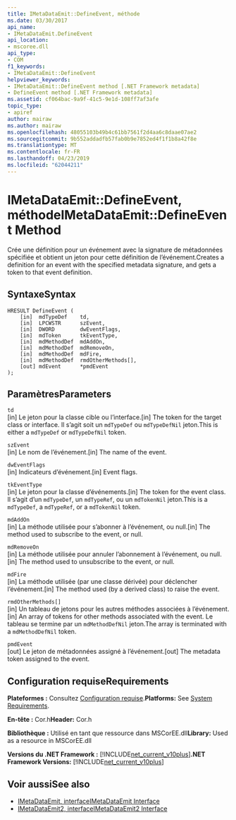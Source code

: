```yaml
---
title: IMetaDataEmit::DefineEvent, méthode
ms.date: 03/30/2017
api_name:
- IMetaDataEmit.DefineEvent
api_location:
- mscoree.dll
api_type:
- COM
f1_keywords:
- IMetaDataEmit::DefineEvent
helpviewer_keywords:
- IMetaDataEmit::DefineEvent method [.NET Framework metadata]
- DefineEvent method [.NET Framework metadata]
ms.assetid: cf064bac-9a9f-41c5-9e1d-108ff7af3afe
topic_type:
- apiref
author: mairaw
ms.author: mairaw
ms.openlocfilehash: 48055103b49b4c61bb7561f2d4aa6c8daae07ae2
ms.sourcegitcommit: 9b552addadfb57fab0b9e7852ed4f1f1b8a42f8e
ms.translationtype: MT
ms.contentlocale: fr-FR
ms.lasthandoff: 04/23/2019
ms.locfileid: "62044211"
---
```

# <a name="imetadataemitdefineevent-method"></a><span data-ttu-id="29a5c-102">IMetaDataEmit::DefineEvent, méthode</span><span class="sxs-lookup"><span data-stu-id="29a5c-102">IMetaDataEmit::DefineEvent Method</span></span>
<span data-ttu-id="29a5c-103">Crée une définition pour un événement avec la signature de métadonnées spécifiée et obtient un jeton pour cette définition de l’événement.</span><span class="sxs-lookup"><span data-stu-id="29a5c-103">Creates a definition for an event with the specified metadata signature, and gets a token to that event definition.</span></span>  
  
## <a name="syntax"></a><span data-ttu-id="29a5c-104">Syntaxe</span><span class="sxs-lookup"><span data-stu-id="29a5c-104">Syntax</span></span>  
  
```  
HRESULT DefineEvent (   
    [in]  mdTypeDef    td,   
    [in]  LPCWSTR      szEvent,   
    [in]  DWORD        dwEventFlags,   
    [in]  mdToken      tkEventType,   
    [in]  mdMethodDef  mdAddOn,   
    [in]  mdMethodDef  mdRemoveOn,   
    [in]  mdMethodDef  mdFire,   
    [in]  mdMethodDef  rmdOtherMethods[],   
    [out] mdEvent      *pmdEvent   
);  
```  
  
## <a name="parameters"></a><span data-ttu-id="29a5c-105">Paramètres</span><span class="sxs-lookup"><span data-stu-id="29a5c-105">Parameters</span></span>  
 `td`  
 <span data-ttu-id="29a5c-106">[in] Le jeton pour la classe cible ou l’interface.</span><span class="sxs-lookup"><span data-stu-id="29a5c-106">[in] The token for the target class or interface.</span></span> <span data-ttu-id="29a5c-107">Il s’agit soit un `mdTypeDef` ou `mdTypeDefNil` jeton.</span><span class="sxs-lookup"><span data-stu-id="29a5c-107">This is either a `mdTypeDef` or `mdTypeDefNil` token.</span></span>  
  
 `szEvent`  
 <span data-ttu-id="29a5c-108">[in] Le nom de l’événement.</span><span class="sxs-lookup"><span data-stu-id="29a5c-108">[in] The name of the event.</span></span>  
  
 `dwEventFlags`  
 <span data-ttu-id="29a5c-109">[in] Indicateurs d’événement.</span><span class="sxs-lookup"><span data-stu-id="29a5c-109">[in] Event flags.</span></span>  
  
 `tkEventType`  
 <span data-ttu-id="29a5c-110">[in] Le jeton pour la classe d’événements.</span><span class="sxs-lookup"><span data-stu-id="29a5c-110">[in] The token for the event class.</span></span> <span data-ttu-id="29a5c-111">Il s’agit d’un `mdTypeDef`, un `mdTypeRef`, ou un `mdTokenNil` jeton.</span><span class="sxs-lookup"><span data-stu-id="29a5c-111">This is a `mdTypeDef`, a `mdTypeRef`, or a `mdTokenNil` token.</span></span>  
  
 `mdAddOn`  
 <span data-ttu-id="29a5c-112">[in] La méthode utilisée pour s’abonner à l’événement, ou null.</span><span class="sxs-lookup"><span data-stu-id="29a5c-112">[in] The method used to subscribe to the event, or null.</span></span>  
  
 `mdRemoveOn`  
 <span data-ttu-id="29a5c-113">[in] La méthode utilisée pour annuler l’abonnement à l’événement, ou null.</span><span class="sxs-lookup"><span data-stu-id="29a5c-113">[in] The method used to unsubscribe to the event, or null.</span></span>  
  
 `mdFire`  
 <span data-ttu-id="29a5c-114">[in] La méthode utilisée (par une classe dérivée) pour déclencher l’événement.</span><span class="sxs-lookup"><span data-stu-id="29a5c-114">[in] The method used (by a derived class) to raise the event.</span></span>  
  
 `rmdOtherMethods[]`  
 <span data-ttu-id="29a5c-115">[in] Un tableau de jetons pour les autres méthodes associées à l’événement.</span><span class="sxs-lookup"><span data-stu-id="29a5c-115">[in] An array of tokens for other methods associated with the event.</span></span> <span data-ttu-id="29a5c-116">Le tableau se termine par un `mdMethodDefNil` jeton.</span><span class="sxs-lookup"><span data-stu-id="29a5c-116">The array is terminated with a `mdMethodDefNil` token.</span></span>  
  
 `pmdEvent`  
 <span data-ttu-id="29a5c-117">[out] Le jeton de métadonnées assigné à l’événement.</span><span class="sxs-lookup"><span data-stu-id="29a5c-117">[out] The metadata token assigned to the event.</span></span>  
  
## <a name="requirements"></a><span data-ttu-id="29a5c-118">Configuration requise</span><span class="sxs-lookup"><span data-stu-id="29a5c-118">Requirements</span></span>  
 <span data-ttu-id="29a5c-119">**Plateformes :** Consultez [Configuration requise](../../../../docs/framework/get-started/system-requirements.md).</span><span class="sxs-lookup"><span data-stu-id="29a5c-119">**Platforms:** See [System Requirements](../../../../docs/framework/get-started/system-requirements.md).</span></span>  
  
 <span data-ttu-id="29a5c-120">**En-tête :** Cor.h</span><span class="sxs-lookup"><span data-stu-id="29a5c-120">**Header:** Cor.h</span></span>  
  
 <span data-ttu-id="29a5c-121">**Bibliothèque :** Utilisé en tant que ressource dans MSCorEE.dll</span><span class="sxs-lookup"><span data-stu-id="29a5c-121">**Library:** Used as a resource in MSCorEE.dll</span></span>  
  
 <span data-ttu-id="29a5c-122">**Versions du .NET Framework :** [!INCLUDE[net_current_v10plus](../../../../includes/net-current-v10plus-md.md)]</span><span class="sxs-lookup"><span data-stu-id="29a5c-122">**.NET Framework Versions:** [!INCLUDE[net_current_v10plus](../../../../includes/net-current-v10plus-md.md)]</span></span>  
  
## <a name="see-also"></a><span data-ttu-id="29a5c-123">Voir aussi</span><span class="sxs-lookup"><span data-stu-id="29a5c-123">See also</span></span>

- [<span data-ttu-id="29a5c-124">IMetaDataEmit, interface</span><span class="sxs-lookup"><span data-stu-id="29a5c-124">IMetaDataEmit Interface</span></span>](../../../../docs/framework/unmanaged-api/metadata/imetadataemit-interface.md)
- [<span data-ttu-id="29a5c-125">IMetaDataEmit2, interface</span><span class="sxs-lookup"><span data-stu-id="29a5c-125">IMetaDataEmit2 Interface</span></span>](../../../../docs/framework/unmanaged-api/metadata/imetadataemit2-interface.md)
